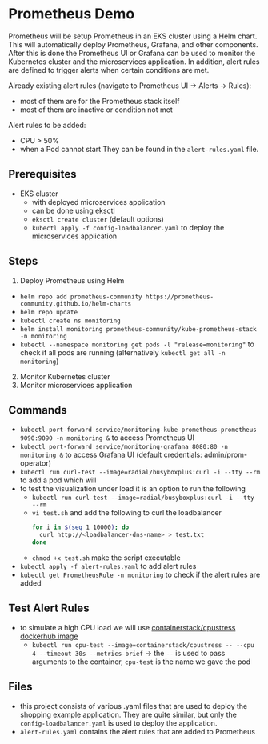 # Prometheus Demo

Prometheus will be setup Prometheus in an EKS cluster using a Helm chart. This will automatically deploy Prometheus, Grafana, and other components.
After this is done the Prometheus UI or Grafana can be used to monitor the Kubernetes cluster and the microservices application.
In addition, alert rules are defined to trigger alerts when certain conditions are met.

Already existing alert rules (navigate to Prometheus UI -> Alerts -> Rules):
- most of them are for the Prometheus stack itself
- most of them are inactive or condition not met

Alert rules to be added:
- CPU > 50%
- when a Pod cannot start
They can be found in the `alert-rules.yaml` file.

## Prerequisites
- EKS cluster
  - with deployed microservices application
  - can be done using eksctl
  - `eksctl create cluster` (default options)
  - `kubectl apply -f config-loadbalancer.yaml` to deploy the microservices application

## Steps
1. Deploy Prometheus using Helm
- `helm repo add prometheus-community https://prometheus-community.github.io/helm-charts`
- `helm repo update`
- `kubectl create ns monitoring`
- `helm install monitoring prometheus-community/kube-prometheus-stack -n monitoring`
- `kubectl --namespace monitoring get pods -l "release=monitoring"` to check if all pods are running (alternatively `kubectl get all -n monitoring`)
2. Monitor Kubernetes cluster
3. Monitor microservices application

## Commands
- `kubectl port-forward service/monitoring-kube-prometheus-prometheus 9090:9090 -n monitoring &` to access Prometheus UI
- `kubectl port-forward service/monitoring-grafana 8080:80 -n monitoring &` to access Grafana UI (default credentials: admin/prom-operator)
- `kubectl run curl-test --image=radial/busyboxplus:curl -i --tty --rm` to add a pod which will 
- to test the visualization under load it is an option to run the following
  - `kubectl run curl-test --image=radial/busyboxplus:curl -i --tty --rm`
  - `vi test.sh` and add the following to curl the loadbalancer
    ```bash
    for i in $(seq 1 10000); do
      curl http://<loadbalancer-dns-name> > test.txt 
    done
    ```
  - `chmod +x test.sh` make the script executable
- `kubectl apply -f alert-rules.yaml` to add alert rules
- `kubectl get PrometheusRule -n monitoring` to check if the alert rules are added

## Test Alert Rules
- to simulate a high CPU load we will use [containerstack/cpustress dockerhub image](https://hub.docker.com/r/containerstack/cpustress)
  - `kubectl run cpu-test --image=containerstack/cpustress -- --cpu 4 --timeout 30s --metrics-brief` -> the `--` is used to pass arguments to the container, `cpu-test` is the name we gave the pod

## Files
- this project consists of various .yaml files that are used to deploy the shopping example application. They are quite similar, but only the `config-loadbalancer.yaml` is used to deploy the application.
- `alert-rules.yaml` contains the alert rules that are added to Prometheus
